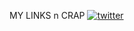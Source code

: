 MY LINKS n CRAP
[![twitter](https://image.flaticon.com/icons/png/512/124/124021.png)](https://twitter.com/munkyfr_)
